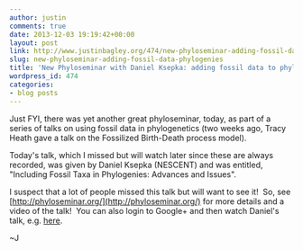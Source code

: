 ```yaml
---
author: justin
comments: true
date: 2013-12-03 19:19:42+00:00
layout: post
link: http://www.justinbagley.org/474/new-phyloseminar-adding-fossil-data-phylogenies
slug: new-phyloseminar-adding-fossil-data-phylogenies
title: 'New Phyloseminar with Daniel Ksepka: adding fossil data to phylogenies'
wordpress_id: 474
categories:
- blog posts
---
```


Just FYI, there was yet another great phyloseminar, today, as part of a series of talks on using fossil data in phylogenetics (two weeks ago, Tracy Heath gave a talk on the Fossilized Birth-Death process model).

Today's talk, which I missed but will watch later since these are always recorded, was given by Daniel Ksepka (NESCENT) and was entitled, "Including Fossil Taxa in Phylogenies: Advances and Issues".

I suspect that a lot of people missed this talk but will want to see it!  So, see [http://phyloseminar.org/](http://phyloseminar.org/) for more details and a video of the talk!  You can also login to Google+ and then watch Daniel's talk, e.g. [here](https://plus.google.com/events/ctk8o2iu8bf4h4rgg5vsprprj48).

~J
